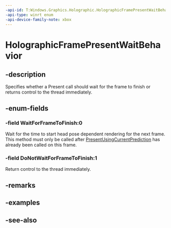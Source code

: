 ```yaml
---
-api-id: T:Windows.Graphics.Holographic.HolographicFramePresentWaitBehavior
-api-type: winrt enum
-api-device-family-note: xbox
---
```


<!-- Enumeration syntax
public enum Windows.Graphics.Holographic.HolographicFramePresentWaitBehavior : int
-->

# HolographicFramePresentWaitBehavior

## -description
Specifies whether a Present call should wait for the frame to finish or returns control to the thread immediately.

## -enum-fields
### -field WaitForFrameToFinish:0
Wait for the time to start head pose dependent rendering for the next frame.  This method must only be called after [PresentUsingCurrentPrediction](holographicframe_presentusingcurrentprediction_1384220218.md) has already been called on this frame.

### -field DoNotWaitForFrameToFinish:1
Return control to the thread immediately.


## -remarks

## -examples

## -see-also